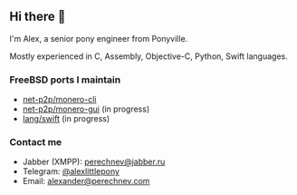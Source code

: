 ## Hi there 👋

I'm Alex, a senior pony engineer from Ponyville.

Mostly experienced in C, Assembly, Objective-C, Python, Swift languages.

### FreeBSD ports I maintain
- [net-p2p/monero-cli](https://www.freshports.org/net-p2p/monero-cli/)
- [net-p2p/monero-gui](https://github.com/aperechnev/monero-gui-freebsd) (in progress)
- [lang/swift](https://www.freshports.org/lang/swift/) (in progress)

### Contact me
- Jabber (XMPP): [perechnev@jabber.ru](perechnev@jabber.ru)
- Telegram: [@alexlittlepony](https://t.me/alexlittlepony)
- Email: <alexander@perechnev.com>
